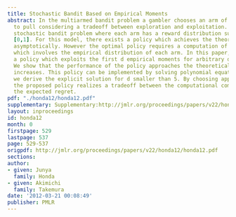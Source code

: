 ```yaml
---
title: Stochastic Bandit Based on Empirical Moments
abstract: In the multiarmed bandit problem a gambler chooses an arm of a slot machine
  to pull considering a tradeoff between exploration and exploitation. We study the
  stochastic bandit problem where each arm has a reward distribution supported in
  [0,1]. For this model, there exists a policy which achieves the theoretical bound
  asymptotically. However the optimal policy requires a computation of a convex optimization
  which involves the empirical distribution of each arm. In this paper, we propose
  a policy which exploits the first d empirical moments for arbitrary d fixed in advance.
  We show that the performance of the policy approaches the theoretical bound as d
  increases. This policy can be implemented by solving polynomial equations, which
  we derive the explicit solution for d smaller than 5. By choosing appropriate d,
  the proposed policy realizes a tradeoff between the computational complexity and
  the expected regret.
pdf: "./honda12/honda12.pdf"
supplementary: Supplementary:http://jmlr.org/proceedings/papers/v22/honda12/honda12Supple.pdf
layout: inproceedings
id: honda12
month: 0
firstpage: 529
lastpage: 537
page: 529-537
origpdf: http://jmlr.org/proceedings/papers/v22/honda12/honda12.pdf
sections: 
author:
- given: Junya
  family: Honda
- given: Akimichi
  family: Takemura
date: '2012-03-21 00:08:49'
publisher: PMLR
---
```


